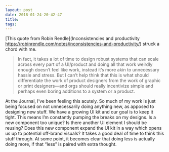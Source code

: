 ```yaml
---
layout: post
date: 2018-01-24-20-42-47
title:
tags:
---
```


[This quote from Robin Rendle](Inconsistencies and productivity
https://robinrendle.com/notes/inconsistencies-and-productivity/) struck a chord with me.

> In fact, it takes a lot of time to design robust systems that can scale across every part of a UI/product and doing all that work weirdly enough doesn’t feel like work, instead it’s more akin to unnecessary hassle and stress. But I can’t help think that this is what should differentiate the work of product designers from the work of graphic or print designers—and orgs should really incentivize simple and perhaps even boring additions to a system or a product.

At the Journal, I’ve been feeling this acutely. So much of my work is just being focused on not unnecessarily doing anything new, as apposed to designing new stuff. We have a growing UI kit and our goal is to keep it tight. This means I’m constantly pumping the breaks on my designs. Is a new component too unique? Is there another UI element I should be reusing? Does this new component expand the UI kit in a way which opens us up to potential off-brand visuals? It takes a good deal of time to think this stuff through. At some point, it becomes clear that doing less is actually doing more, if that “less” is paired with extra thought. 
